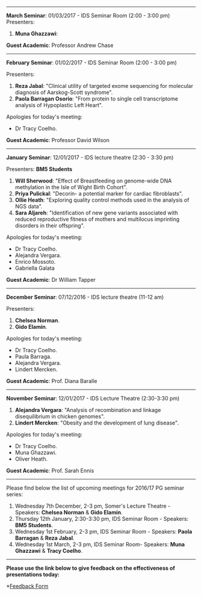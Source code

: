 ***
**March Seminar**: 01/03/2017 - IDS Seminar Room (2:00 - 3:00 pm)
Presenters:
1. **Muna Ghazzawi**:


**Guest Academic**: Professor Andrew Chase
***
**February Seminar**: 01/02/2017 - IDS Seminar Room (2:00 - 3:00 pm)

Presenters:

1. **Reza Jabal**: "Clinical utility of targeted exome sequencing for molecular diagnosis of Aarskog-Scott syndrome".
2. **Paola Barragan Osorio**: "From protein to single cell transcriptome analysis of Hypoplastic Left Heart".

Apologies for today's meeting:

* Dr Tracy Coelho.

**Guest Academic**: Professor David Wilson
***
**January Seminar**: 12/01/2017 - IDS lecture theatre (2:30 - 3:30 pm)

Presenters:
**BM5 Students**

1. **Will Sherwood**: "Effect of Breastfeeding on genome-wide DNA methylation in the Isle of Wight Birth Cohort".
2. **Priya Pulickal**: "Decorin- a potential marker for cardiac fibroblasts".
3. **Ollie Heath**: "Exploring quality control methods used in the analysis of NGS data".
4. **Sara Aljareh**: "Identification of new gene variants associated with reduced reproductive fitness of mothers and multilocus imprinting disorders in their offspring".

Apologies for today's meeting:

* Dr Tracy Coelho.
* Alejandra Vergara.
* Enrico Mossoto.
* Gabriella Galata

**Guest Academic**: Dr William Tapper

***

**December Seminar**: 07/12/2016 - IDS lecture theatre (11-12 am)

Presenters:

1. **Chelsea Norman**.
2. **Gido Elamin**.

Apologies for today's meeting:

* Dr Tracy Coelho.
* Paula Barraga.
* Alejandra Vergara.
* Lindert Mercken.

**Guest Academic**: Prof. Diana Baralle


***

**November Seminar**: 12/01/2017 - IDS Lecture Theatre (2:30-3:30 pm)

1. **Alejandra Vergara**: "Analysis of recombination and linkage disequilibrium in chicken genomes".
2. **Lindert Mercken**: "Obesity and the development of lung disease".

Apologies for today's meeting:

* Dr Tracy Coelho.
* Muna Ghazzawi.
* Oliver Heath.

**Guest Academic**: Prof. Sarah Ennis

***
Please find below the list of upcoming meetings for 2016/17 PG seminar series:

1. Wednesday 7th December, 2-3 pm, Somer's Lecture Theatre - Speakers: **Chelsea Norman** & **Gido Elamin**.
2. Thursday 12th January, 2:30-3:30 pm, IDS Seminar Room - Speakers: **BM5 Students**.
3. Wednesday 1st February, 2-3 pm, IDS Seminar Room - Speakers: **Paola Barragan** & **Reza Jabal**.
4. Wednesday 1st March, 2-3 pm, IDS Seminar Room- Speakers: **Muna Ghazzawi** & **Tracy Coelho**.

***



**Please use the link below to give feedback on the effectiveness of presentations today:**

*[Feedback Form](https://goo.gl/forms/4HrfN437njjou5sS2)


